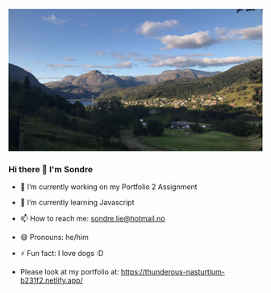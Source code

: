 ![image](dale.jpg)

### Hi there 👋 I'm Sondre

- 🔭 I’m currently working on my Portfolio 2 Assignment
- 🌱 I’m currently learning Javascript
- 📫 How to reach me: sondre.lie@hotmail.no
- 😄 Pronouns: he/him
- ⚡ Fun fact: I love dogs :D

- Please look at my portfolio at: https://thunderous-nasturtium-b231f2.netlify.app/
